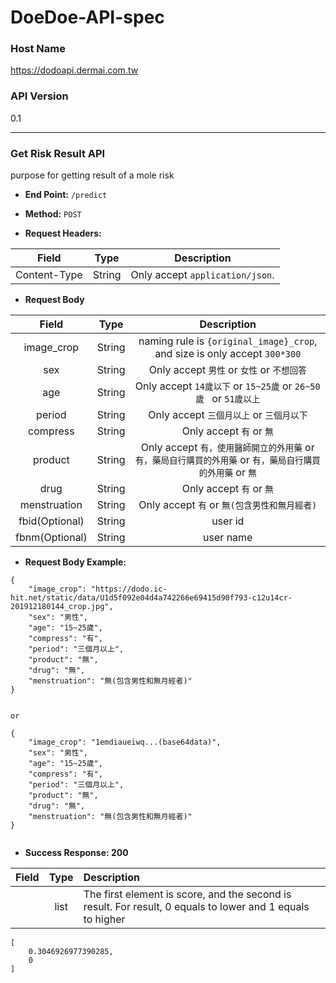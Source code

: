 # DoeDoe-API-spec

### Host Name

https://dodoapi.dermai.com.tw

### API Version

0.1

----

### Get Risk Result API

purpose for getting result of a mole risk

* **End Point:** `/predict`

* **Method:** `POST`

* **Request Headers:**

| Field | Type | Description |
| :---: | :---: | :---: |
| Content-Type | String | Only accept `application/json`. |

* **Request Body**

| Field | Type | Description |
| :---: | :---: | :---: |
| image_crop | String | naming rule is `{original_image}_crop`, and size is only accept `300*300` |
| sex | String | Only accept `男性` or `女性` or `不想回答`|
| age | String | Only accept `14歲以下` or `15~25歲` or `26~50歲	` or `51歲以上` |
| period | String | Only accept `三個月以上` or `三個月以下` |
| compress | String | Only accept `有` or `無` |
| product | String | Only accept `有，使用醫師開立的外用藥` or `有，藥局自行購買的外用藥` or `有，藥局自行購買的外用藥` or `無`|
| drug | String | Only accept `有` or `無` |
| menstruation | String | Only accept `有` or `無(包含男性和無月經者)` |
| fbid(Optional) | String | user id |
| fbnm(Optional) | String | user name |

* **Request Body Example:**

```
{
    "image_crop": "https://dodo.ic-hit.net/static/data/U1d5f092e04d4a742266e69415d90f793-c12u14cr-201912180144_crop.jpg",
    "sex": "男性",
    "age": "15~25歲",
    "compress": "有",
    "period": "三個月以上",
    "product": "無",
    "drug": "無",
    "menstruation": "無(包含男性和無月經者)"
}


or

{
    "image_crop": "1emdiaueiwq...(base64data)",
    "sex": "男性",
    "age": "15~25歲",
    "compress": "有",
    "period": "三個月以上",
    "product": "無",
    "drug": "無",
    "menstruation": "無(包含男性和無月經者)"
}


```

* **Success Response: 200**

| Field | Type | Description |
| :---: | :---: | :--- |
| | list | The first element is score, and the second is result. For result, 0 equals to lower and 1 equals to higher |

```
[
    0.3046926977390285,
    0
]

```